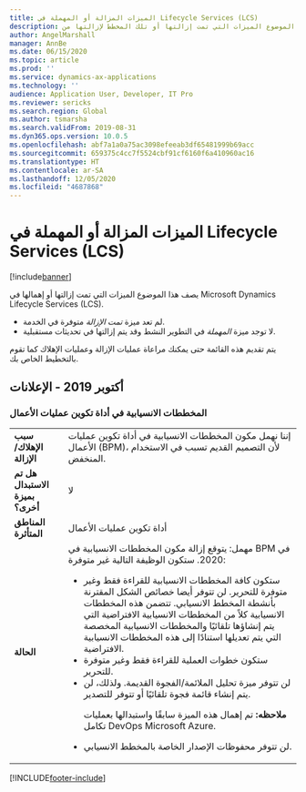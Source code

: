 ```yaml
---
title: الميزات المزالة أو المهملة في Lifecycle Services ‏(LCS)
description: يصف هذا الموضوع الميزات التي تمت إزالتها أو تلك المخطط لإزالتها من Microsoft Dynamics Lifecycle Services (LCS).
author: AngelMarshall
manager: AnnBe
ms.date: 06/15/2020
ms.topic: article
ms.prod: ''
ms.service: dynamics-ax-applications
ms.technology: ''
audience: Application User, Developer, IT Pro
ms.reviewer: sericks
ms.search.region: Global
ms.author: tsmarsha
ms.search.validFrom: 2019-08-31
ms.dyn365.ops.version: 10.0.5
ms.openlocfilehash: abf7a1a0a75ac3098efeeab3df65481999b69acc
ms.sourcegitcommit: 659375c4cc7f5524cbf91cf6160f6a410960ac16
ms.translationtype: HT
ms.contentlocale: ar-SA
ms.lasthandoff: 12/05/2020
ms.locfileid: "4687868"
---
```

# <a name="removed-or-deprecated-features-in-lifecycle-services-lcs"></a>الميزات المزالة أو المهملة في Lifecycle Services ‏(LCS)

[!include[banner](../includes/banner.md)]

يصف هذا الموضوع الميزات التي تمت إزالتها أو إهمالها في Microsoft Dynamics Lifecycle Services (LCS).

- لم تعد ميزة *تمت الإزالة* متوفرة في الخدمة.
- لا توجد ميزة *المهملة* في التطوير النشط وقد يتم إزالتها في تحديثات مستقبلية.

يتم تقديم هذه القائمة حتى يمكنك مراعاة عمليات الإزالة وعمليات الإهلاك كما تقوم بالتخطيط الخاص بك.

## <a name="october-2019-announcements"></a>أكتوبر 2019 - الإعلانات

### <a name="flowchart-diagrams-in-business-process-modeler"></a>المخططات الانسيابية‬ في أداة تكوين عمليات الأعمال

<table>
<tbody>
<tr>
<td><strong>سبب الإهلاك/الإزالة</strong></td>
<td>إننا نهمل مكون المخططات الانسيابية في أداة تكوين عمليات الأعمال (BPM)، لأن التصميم القديم تسبب في الاستخدام المنخفض.</td>
</tr>
<tr>
<td><strong>هل تم الاستبدال بميزة أخرى؟</strong></td>
<td>لا</td>
</tr>
<tr>
<td><strong>المناطق المتأثرة</strong></td>
<td>أداة تكوين عمليات الأعمال</td>
</tr>
<tr>
<td><strong>الحالة</strong></td>
<td>مهمل: يتوقع إزالة مكون المخططات الانسيابية في BPM في 2020. ستكون الوظيفة التالية غير متوفرة:
<ul>
<li>ستكون كافة المخططات الانسيابية للقراءة فقط وغير متوفرة للتحرير. لن تتوفر أيضا خصائص الشكل المقترنة بأنشطة المخطط الانسيابي. تتضمن هذه المخططات الانسيابية كلاً من المخططات الانسيابية الافتراضية التي يتم إنشاؤها تلقائيًا والمخططات الانسيابية المخصصة التي يتم تعديلها استنادًا إلى هذه المخططات الانسيابية الافتراضية.</li>
<li>ستكون خطوات العملية للقراءة فقط وغير متوفرة للتحرير.</li>     
<li>لن تتوفر ميزة تحليل الملائمة/الفجوة القديمة. ولذلك، لن يتم إنشاء قائمة فجوة تلقائيًا أو تتوفر للتصدير.
<p><strong>ملاحظه:</strong> تم إهمال هذه الميزة سابقًا واستبدالها بعمليات تكامل DevOps Microsoft Azure.</p>
</li>
<li>لن تتوفر محفوظات الإصدار الخاصة بالمخطط الانسيابي.</li>
</ul>
</td>
</tr>
</tbody>
</table>


[!INCLUDE[footer-include](../../../includes/footer-banner.md)]